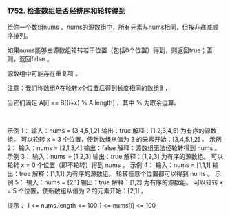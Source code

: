 ### 1752. 检查数组是否经排序和轮转得到

给你一个数组nums 。nums的源数组中，所有元素与nums相同，但按非递减顺序排列。

如果nums能够由源数组轮转若干位置（包括0个位置）得到，则返回true；否则，返回false 。

源数组中可能存在重复项 。

注意：我们称数组A在轮转x个位置后得到长度相同的数组B ，

当它们满足 A[i] == B[(i+x) % A.length] ，其中 % 为取余运算。

 

示例 1：
输入：nums = [3,4,5,1,2]
输出：true
解释：[1,2,3,4,5] 为有序的源数组。
可以轮转 x = 3 个位置，使新数组从值为 3 的元素开始：[3,4,5,1,2] 。
示例 2：
输入：nums = [2,1,3,4]
输出：false
解释：源数组无法经轮转得到 nums 。
示例 3：
输入：nums = [1,2,3]
输出：true
解释：[1,2,3] 为有序的源数组。
可以轮转 x = 0 个位置（即不轮转）得到 nums 。
示例 4：
输入：nums = [1,1,1]
输出：true
解释：[1,1,1] 为有序的源数组。
轮转任意个位置都可以得到 nums 。
示例 5：
输入：nums = [2,1]
输出：true
解释：[1,2] 为有序的源数组。
可以轮转 x = 5 个位置，使新数组从值为 2 的元素开始：[2,1] 。
 

提示：
1 <= nums.length <= 100
1 <= nums[i] <= 100
